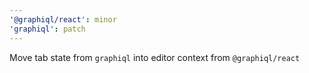 ```yaml
---
'@graphiql/react': minor
'graphiql': patch
---
```


Move tab state from `graphiql` into editor context from `@graphiql/react`
